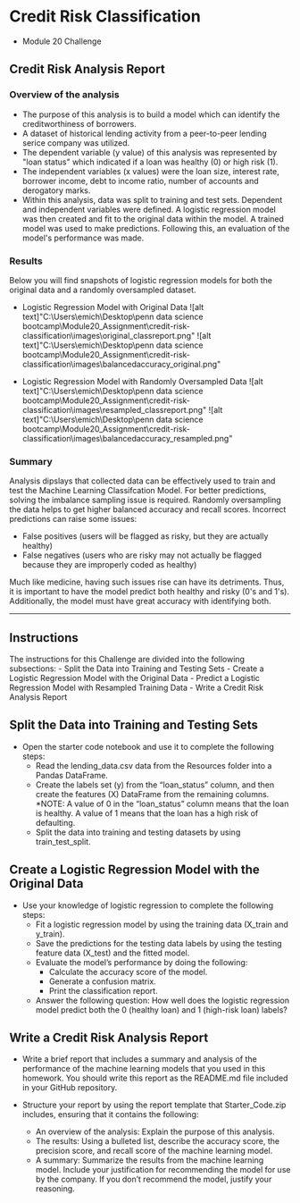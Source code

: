 # Credit Risk Classification
- Module 20 Challenge

## Credit Risk Analysis Report
### Overview of the analysis
- The purpose of this analysis is to build a model which can identify the creditworthiness of borrowers. 
- A dataset of historical lending activity from a peer-to-peer lending serice company was utilized.
- The dependent variable (y value) of this analysis was represented by "loan status" which indicated if a loan was healthy (0) or high risk (1).
- The independent variables (x values) were the loan size, interest rate, borrower income, debt to income ratio, number of accounts and derogatory marks.
- Within this analysis, data was split to training and test sets. Dependent and independent variables were defined. A logistic regression model was then created and fit to the original data within the model. A trained model was used to make predictions. Following this, an evaluation of the model's performance was made. 
### Results
Below you will find snapshots of logistic regression models for both the original data and a randomly oversampled dataset. 

* Logistic Regression Model with Original Data
![alt text]"C:\Users\emich\Desktop\penn data science bootcamp\Module20_Assignment\credit-risk-classification\images\original_classreport.png"
![alt text]"C:\Users\emich\Desktop\penn data science bootcamp\Module20_Assignment\credit-risk-classification\images\balancedaccuracy_original.png"

* Logistic Regression Model with Randomly Oversampled Data
![alt text]"C:\Users\emich\Desktop\penn data science bootcamp\Module20_Assignment\credit-risk-classification\images\resampled_classreport.png"
![alt text]"C:\Users\emich\Desktop\penn data science bootcamp\Module20_Assignment\credit-risk-classification\images\balancedaccuracy_resampled.png"

### Summary
Analysis dipslays that collected data can be effectively used to train and test the Machine Learning Classifcation Model. For better predictions, solving the imbalance sampling issue is required. Randomly oversampling the data helps to get higher balanced accuracy and recall scores. Incorrect predictions can raise some issues:
- False positives (users will be flagged as risky, but they are actually healthy)
- False negatives (users who are risky may not actually be flagged because they are improperly coded as healthy)

Much like medicine, having such issues rise can have its detriments. Thus, it is important to have the model predict both healthy and risky (0's and 1's). Additionally, the model must have great accuracy with identifying both. 

***
## Instructions
The instructions for this Challenge are divided into the following subsections:
    - Split the Data into Training and Testing Sets
    - Create a Logistic Regression Model with the Original Data
    - Predict a Logistic Regression Model with Resampled Training Data
    - Write a Credit Risk Analysis Report

## Split the Data into Training and Testing Sets
- Open the starter code notebook and use it to complete the following steps:
    - Read the lending_data.csv data from the Resources folder into a Pandas DataFrame.
    - Create the labels set (y) from the “loan_status” column, and then create the features (X) DataFrame from the remaining columns.
        *NOTE: A value of 0 in the “loan_status” column means that the loan is healthy. A value of 1 means that the loan has a high risk of defaulting.
    - Split the data into training and testing datasets by using train_test_split.

## Create a Logistic Regression Model with the Original Data
- Use your knowledge of logistic regression to complete the following steps:
    - Fit a logistic regression model by using the training data (X_train and y_train).
    - Save the predictions for the testing data labels by using the testing feature data (X_test) and the fitted model.
    - Evaluate the model’s performance by doing the following:
        - Calculate the accuracy score of the model.
        - Generate a confusion matrix.
        - Print the classification report.
    - Answer the following question: How well does the logistic regression model predict both the 0 (healthy loan) and 1 (high-risk loan) labels?

## Write a Credit Risk Analysis Report
- Write a brief report that includes a summary and analysis of the performance of the machine learning models that you used in this homework. You should write this report as the README.md file included in your GitHub repository.

- Structure your report by using the report template that Starter_Code.zip includes, ensuring that it contains the following:
    - An overview of the analysis: Explain the purpose of this analysis.
    - The results: Using a bulleted list, describe the accuracy score, the precision score, and recall score of the machine learning model.
    - A summary: Summarize the results from the machine learning model. Include your justification for recommending the model for use by the company. If you don’t recommend the model, justify your reasoning.
